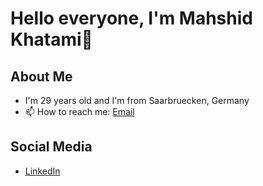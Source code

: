 # Hello everyone, I'm Mahshid Khatami👋


## About Me
- I'm 29 years old and I'm from Saarbruecken, Germany
- 📫 How to reach me: [Email](khatami.mahshid@gmail.com)





## Social Media
- [LinkedIn](https://www.linkedin.com/in/mahshidkhatami-data-analyst)





